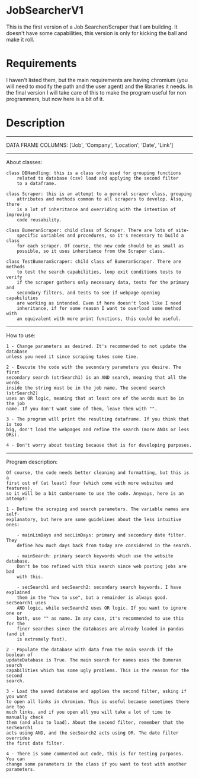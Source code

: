 # JobSearcherV1
This is the first version of a Job Searcher/Scraper that I am building. It doesn't have some capabilities, this version is only for kicking the ball and make it roll.

# Requirements
I haven't listed them, but the main requirements are having chromium (you will need to modify the path and the user agent) and the libraries it needs. In the final version
I will take care of this to make the program useful for non programmers, but now here is a bit of it.

# Description
*****************************
DATA FRAME COLUMNS: 
    ['Job', 'Company', 'Location', 'Date', 'Link']

*****************************
About classes:
    
    class DBHandling: this is a class only used for grouping functions
        related to database (csv) load and applying the second filter
        to a dataframe.
    
    class Scraper: this is an attempt to a general scraper class, grouping
        attributes and methods common to all scrapers to develop. Also, there
        is a lot of inheritance and overriding with the intention of improving
        code reusability.
    
    class BumeranScraper: child class of Scraper. There are lots of site-
        specific variables and procedures, so it's necessary to build a class
        for each scraper. Of course, the new code should be as small as
        possible, so it uses inheritance from the Scraper class.
    
    class TestBumeranScraper: child class of BumeranScraper. There are methods
        to test the search capabilities, loop exit conditions tests to verify
        if the scraper gathers only necessary data, tests for the primary and
        secondary filters, and tests to see if webpage opening capabilities
        are working as intended. Even if here doesn't look like I need
        inheritance, if for some reason I want to overload some method with
        an equivalent with more print functions, this could be useful.

*****************************
How to use:
    
    1 - Change parameters as desired. It's recommended to not update the database
    unless you need it since scraping takes some time.
    
    2 - Execute the code with the secondary parameters you desire. The first
    secondary search (strSearch1) is an AND search, meaning that all the words 
    inside the string must be in the job name. The second search (strSearch2)
    uses an OR logic, meaning that at least one of the words must be in the job
    name. If you don't want some of them, leave them with "".
    
    3 - The program will print the resulting dataframe. If you think that is too
    big, don't load the webpages and refine the search (more ANDs or less ORs).
    
    4 - Don't worry about testing because that is for developing purposes.
        
*****************************
Program description:
    
    Of course, the code needs better cleaning and formatting, but this is a
    first out of (at least) four (which come with more websites and features),
    so it will be a bit cumbersome to use the code. Anyways, here is an attempt:
    
    1 - Define the scraping and search parameters. The variable names are self-
    explanatory, but here are some guidelines about the less intuitive ones:
        
        - mainLimDays and secLimDays: primary and secondary date filter. They
        define how much days back from today are considered in the search.
        
        - mainSearch: primary search keywords which use the website database.
        Don't be too refined with this search since web posting jobs are bad
        with this.
        
        - secSearch1 and secSearch2: secondary search keywords. I have explained
        them in the "how to use", but a remainder is always good. secSearch1 uses
        AND logic, while secSearch2 uses OR logic. If you want to ignore one or
        both, use "" as name. In any case, it's recommended to use this for the
        finer searches since the databases are already loaded in pandas (and it
        is extremely fast).
        
    2 - Populate the database with data from the main search if the boolean of
    updateDatabase is True. The main search for names uses the Bumeran search
    capabilities which has some ugly problems. This is the reason for the second
    search.
    
    3 - Load the saved database and applies the second filter, asking if you want
    to open all links in chromium. This is useful because sometimes there are too
    much links, and if you open all you will take a lot of time to manually check
    them (and also to load). About the second filter, remember that the secSearch1
    acts using AND, and the secSearch2 acts using OR. The date filter overrides
    the first date filter.
    
    4 - There is some commented out code, this is for testing purposes. You can
    change some parameters in the class if you want to test with another parameters.
